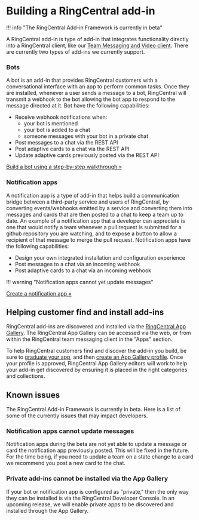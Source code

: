 # Building a RingCentral add-in

!!! info "The RingCentral Add-in Framework is currently in beta"

A RingCentral add-in is type of add-in that integrates functionality directly into a RingCentral client, like our [Team Messaging and Video client](https://www.ringcentral.com/apps/rc-app). There are currently two types of add-ins we currently support. 

### Bots

A bot is an add-in that provides RingCentral customers with a conversational interface with an app to perform common tasks. Once they are installed, whenever a user sends a message to a bot, RingCentral will transmit a webhook to the bot allowing the bot app to respond to the message directed at it. Bot have the following capabilities:

* Receive webhook notifications when:
    * your bot is mentioned
    * your bot is added to a chat
    * someone messages with your bot in a private chat
* Post messages to a chat via the REST API
* Post adaptive cards to a chat via the REST API
* Update adaptive cards previously posted via the REST API

[Build a bot using a step-by-step walkthrough &raquo;](../bots/walkthrough/)

### Notification apps

A notification app is a type of add-in that helps build a communication bridge between a third-party service and users of RingCentral, by converting events/webhooks emitted by a service and converting them into messages and cards that are then posted to a chat to keep a team up to date. An example of a notification app that a developer can appreciate is one that would notify a team whenever a pull request is submitted for a github repository you are watching, and to expose a button to allow a recipient of that message to merge the pull request. Notification apps have the following capabilities:

* Design your own integrated installation and configuration experience
* Post messages to a chat via an incoming webhook
* Post adaptive cards to a chat via an incoming webhook

!!! warning "Notification apps cannot yet update messages"

[Create a notification app &raquo;](./creation/)

## Helping customer find and install add-ins

RingCentral add-ins are discovered and installed via the [RingCentral App Gallery](https://www.ringcentral.com/apps/). The RingCentral App Gallery can be accessed via the web, or from within the RingCentral team messaging client in the "Apps" section. 

To help RingCentral customers find and discover the add-in you build, be sure to [graduate your app](../../basics/production/), and then [create an App Gallery profile](../../basics/app-gallery/). Once your profile is approved, RingCentral App Gallery editors will work to help your add-in get discovered by ensuring it is placed in the right categories and collections. 

## Known issues

The RingCentral Add-in Framework is currently in beta. Here is a list of some of the currently issues that may impact developers.

### Notification apps cannot update messages

Notification apps during the beta are not yet able to update a message or card the notification app previously posted. This will be fixed in the future. For the time being, if you need to update a team on a state change to a card we recommend you post a new card to the chat. 

### Private add-ins cannot be installed via the App Gallery

If your bot or notification app is configured as "private," then the only way they can be installed is via the RingCentral Developer Console. In an upcoming release, we will enable private apps to be discovered and installed through the App Gallery. 

